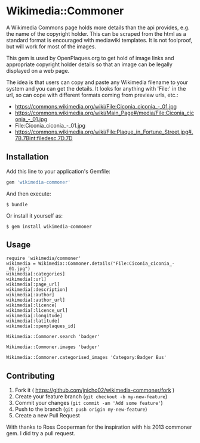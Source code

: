 # Wikimedia::Commoner

A Wikimedia Commons page holds more details than the api provides, e.g. the name of the copyright holder. This can be scraped from the html as a standard format is encouraged with mediawiki templates. It is not foolproof, but will work for most of the images.

This gem is used by OpenPlaques.org to get hold of image links and appropriate copyright holder details so that an image can be legally displayed on a web page.

The idea is that users can copy and paste any Wikimedia filename to your system and you can get the details. It looks for anything with 'File:' in the url, so can cope with different formats coming from preview urls, etc.:
* https://commons.wikimedia.org/wiki/File:Ciconia_ciconia_-_01.jpg
* https://commons.wikimedia.org/wiki/Main_Page#/media/File:Ciconia_ciconia_-_01.jpg
* File:Ciconia_ciconia_-_01.jpg
* https://commons.wikimedia.org/wiki/File:Plaque_in_Fortune_Street.jpg#.7B.7Bint:filedesc.7D.7D

## Installation

Add this line to your application's Gemfile:

```ruby
gem 'wikimedia-commoner'
```

And then execute:

    $ bundle

Or install it yourself as:

    $ gem install wikimedia-commoner

## Usage
```
require 'wikimedia/commoner'
wikimedia = Wikimedia::Commoner.details("File:Ciconia_ciconia_-_01.jpg")
wikimedia[:categories]
wikimedia[:url]
wikimedia[:page_url]
wikimedia[:description]
wikimedia[:author]
wikimedia[:author_url]
wikimedia[:licence]
wikimedia[:licence_url]
wikimedia[:longitude]
wikimedia[:latitude]
wikimedia[:openplaques_id]

Wikimedia::Commoner.search 'badger'

Wikimedia::Commoner.images 'badger'

Wikimedia::Commoner.categorised_images 'Category:Badger Bus'
```
## Contributing

1. Fork it ( https://github.com/jnicho02/wikimedia-commoner/fork )
2. Create your feature branch (`git checkout -b my-new-feature`)
3. Commit your changes (`git commit -am 'Add some feature'`)
4. Push to the branch (`git push origin my-new-feature`)
5. Create a new Pull Request

With thanks to Ross Cooperman for the inspiration with his 2013 commoner gem. I did try a pull request.
